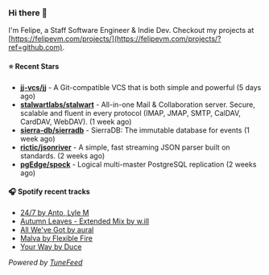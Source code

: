### Hi there 👋

I'm Felipe, a Staff Software Engineer & Indie Dev. Checkout my projects at [https://felipevm.com/projects/](https://felipevm.com/projects/?ref=github.com).

#### ⭐ Recent Stars
- **[jj-vcs/jj](https://github.com/jj-vcs/jj)** - A Git-compatible VCS that is both simple and powerful (5 days ago)
- **[stalwartlabs/stalwart](https://github.com/stalwartlabs/stalwart)** - All-in-one Mail &amp; Collaboration server. Secure, scalable and fluent in every protocol (IMAP, JMAP, SMTP, CalDAV, CardDAV, WebDAV). (1 week ago)
- **[sierra-db/sierradb](https://github.com/sierra-db/sierradb)** - SierraDB: The immutable database for events (1 week ago)
- **[rictic/jsonriver](https://github.com/rictic/jsonriver)** - A simple, fast streaming JSON parser built on standards. (2 weeks ago)
- **[pgEdge/spock](https://github.com/pgEdge/spock)** - Logical multi-master PostgreSQL replication (2 weeks ago)

#### 🎧 Spotify recent tracks
- [24/7 by Anto, Lyle M](https://open.spotify.com/track/0zh3ZSdVf2TQrxYTUCtv5b)
- [Autumn Leaves - Extended Mix by w.ill](https://open.spotify.com/track/4XcYBse6QHb4aqBzUQT5xY)
- [All We&#39;ve Got by aural](https://open.spotify.com/track/2hvYcuptJ3CNOHmF18Rocg)
- [Malva by Flexible Fire](https://open.spotify.com/track/0ggSBp3T5MbFG1bggJ3GL3)
- [Your Way by Duce](https://open.spotify.com/track/4w10pBgLuDUdBqwMGBU62i)

_Powered by [TuneFeed](https://tunefeed.app?ref=github.com)_
